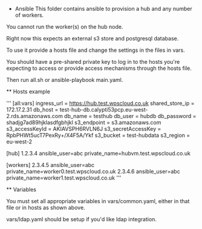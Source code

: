 * Ansible
This folder contains ansible to provision a hub and any number of workers.

You cannot run the worker(s) on the hub node.

Right now this expects an external s3 store and postgresql database.

To use it provide a hosts file and change the settings in the files in vars.

You should have a pre-shared private key to log in to the hosts you're expecting to access or provide access mechanisms through the hosts file.

Then run all.sh or ansible-playbook main.yaml.

** Hosts example

'''
[all:vars]
ingress_url = https://hub.test.wpscloud.co.uk
shared_store_ip = 172.17.2.31
db_host = test-hub-db.calypti53pcp.eu-west-2.rds.amazonaws.com
db_name = testhub
db_user = hubdb
db_password = shadjg7ad89hjklasdfgbhjkl
s3_endpoint = s3.amazonaws.com
s3_accessKeyId = AKIAVSPH6RVLN6J
s3_secretAccessKey = RpbPHWt5ucT7PexRy+/X4F5A/Ykf
s3_bucket = test-hubdata
s3_region = eu-west-2

[hub]
1.2.3.4 ansible_user=abc private_name=hubvm.test.wpscloud.co.uk

[workers]
2.3.4.5 ansible_user=abc private_name=worker0.test.wpscloud.co.uk
2.3.4.6 ansible_user=abc private_name=worker1.test.wpscloud.co.uk
'''

** Variables

You must set all appropriate variables in vars/common.yaml, either in that file or in hosts as shown above.

vars/ldap.yaml should be setup if you'd like ldap integration.
